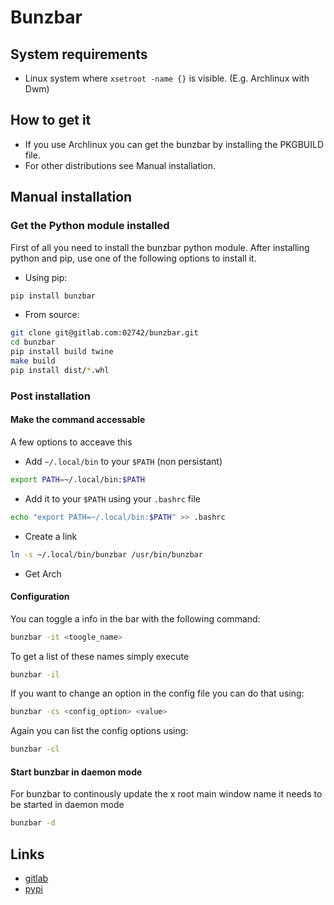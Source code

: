 # Bunzbar

## System requirements
+ Linux system where `xsetroot -name {}` is visible. (E.g. Archlinux with Dwm)

## How to get it

+ If you use Archlinux you can get the bunzbar by installing the PKGBUILD file.
+ For other distributions see Manual installation.

## Manual installation

### Get the Python module installed

First of all you need to install the bunzbar python module.
After installing python and pip, use one of the following options to install it.

+  Using pip:
```bash
pip install bunzbar
```
+  From source:
```bash
git clone git@gitlab.com:02742/bunzbar.git
cd bunzbar
pip install build twine
make build
pip install dist/*.whl
```


### Post installation

#### Make the command accessable 

A few options to acceave this

+ Add `~/.local/bin` to your `$PATH` (non persistant)
```bash
export PATH=~/.local/bin:$PATH
```
+ Add it to your `$PATH` using your `.bashrc` file
```bash
echo "export PATH=~/.local/bin:$PATH" >> .bashrc
```
+ Create a link
```bash
ln -s ~/.local/bin/bunzbar /usr/bin/bunzbar
```
+ Get Arch

#### Configuration
You can toggle a info in the bar with the following command:
```bash
bunzbar -it <toogle_name>
```
To get a list of these names simply execute
```bash
bunzbar -il
```
If you want to change an option in the config file you can do that using:
```bash
bunzbar -cs <config_option> <value>
```
Again you can list the config options using:
```bash
bunzbar -cl
```

#### Start bunzbar in daemon mode
For bunzbar to continously update the x root main window name it needs to be started in daemon mode
```bash
bunzbar -d
```

## Links

+ [gitlab](https://gitlab.com/02742/bunzbar/)
+ [pypi](https://pypi.org/project/bunzbar/)
